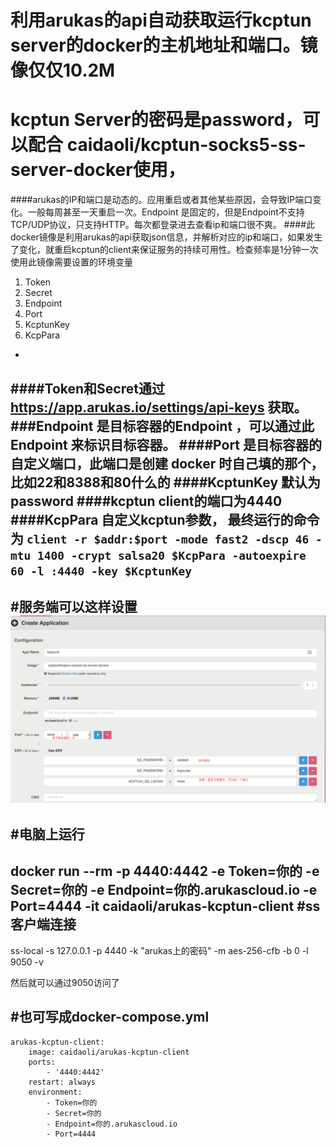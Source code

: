 # 利用arukas的api自动获取运行kcptun server的docker的主机地址和端口。镜像仅仅10.2M


# kcptun Server的密码是password，可以配合 caidaoli/kcptun-socks5-ss-server-docker使用，


####arukas的IP和端口是动态的。应用重启或者其他某些原因，会导致IP端口变化。一般每周甚至一天重启一次。Endpoint 是固定的，但是Endpoint不支持 TCP/UDP协议，只支持HTTP。每次都登录进去查看ip和端口很不爽。
####此docker镜像是利用arukas的api获取json信息，并解析对应的ip和端口，如果发生了变化，就重启kcptun的client来保证服务的持续可用性。检查频率是1分钟一次
	使用此镜像需要设置的环境变量
1. 	Token
2. 	Secret
3. 	Endpoint
4. 	Port
5. 	KcptunKey
6.	KcpPara


-
####Token和Secret通过 https://app.arukas.io/settings/api-keys 获取。
###Endpoint 是目标容器的Endpoint ，可以通过此 Endpoint 来标识目标容器。
####Port 是目标容器的自定义端口，此端口是创建 docker 时自己填的那个，比如22和8388和80什么的
####KcptunKey 默认为password
####kcptun client的端口为4440
####KcpPara 自定义kcptun参数，
最终运行的命令为
` client -r $addr:$port -mode fast2 -dscp 46 -mtu 1400 -crypt salsa20 $KcpPara -autoexpire 60 -l :4440 -key $KcptunKey `
-
#服务端可以这样设置
![arukas服务器设置](arukas.png)
-
#电脑上运行
-
docker run --rm -p 4440:4442 -e Token=你的 -e Secret=你的 -e Endpoint=你的.arukascloud.io -e Port=4444 -it caidaoli/arukas-kcptun-client
#ss客户端连接
-
ss-local -s 127.0.0.1 -p 4440 -k "arukas上的密码" -m aes-256-cfb -b 0 -l 9050 -v


然后就可以通过9050访问了

#也可写成docker-compose.yml
-
```
arukas-kcptun-client:
	image: caidaoli/arukas-kcptun-client
	ports:
		- '4440:4442'
	restart: always
	environment:
		- Token=你的
		- Secret=你的
		- Endpoint=你的.arukascloud.io
		- Port=4444
```

